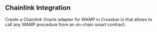 ## Chainlink Integration

Create a Chainlink Oracle adapter for WAMP in Crossbar.io that allows to call any WAMP procedure from an on-chain smart contract.
